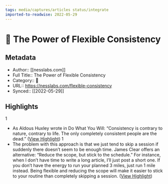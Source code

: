 ```yaml
---
tags: media/captures/articles status/integrate
imported-to-readwise: 2022-05-29
---
```

# 📰 The Power of Flexible Consistency

## Metadata
- Author:: [[nesslabs.com]]
- Full Title:: The Power of Flexible Consistency
- Category:: 📰
- URL:: https://nesslabs.com/flexible-consistency
- Synced:: [[2022-05-29]]

## Highlights
1
- As Aldous Huxley wrote in Do What You Will: “Consistency is contrary to nature, contrary to life. The only completely consistent people are the dead.” ([View Highlight](https://instapaper.com/read/1348602740/19683943))
1
- The problem with this approach is that we just tend to skip a session if suddenly there doesn’t seem to be enough time. James Clear offers an alternative: “Reduce the scope, but stick to the schedule.” For instance, when I don’t have time to write a long article, I’ll just post a short one. If you don’t have the energy to run your planned 3 miles, just run 1 mile instead. Being flexible and reducing the scope will make it easier to stick to your routine than completely skipping a session. ([View Highlight](https://instapaper.com/read/1348602740/19683948))
